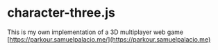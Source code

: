 # character-three.js
This is my own implementation of a 3D multiplayer web game
[https://parkour.samuelpalacio.me/](https://parkour.samuelpalacio.me)

